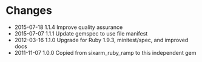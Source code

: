 # Changes

* 2015-07-18 1.1.4 Improve quality assurance
* 2015-07-07 1.1.1 Update gemspec to use file manifest
* 2012-03-16 1.1.0 Upgrade for Ruby 1.9.3, minitest/spec, and improved docs
* 2011-11-07 1.0.0 Copied from sixarm_ruby_ramp to this independent gem

